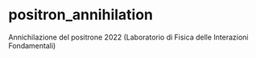 # positron_annihilation
Annichilazione del positrone 2022 (Laboratorio di Fisica delle Interazioni Fondamentali)
